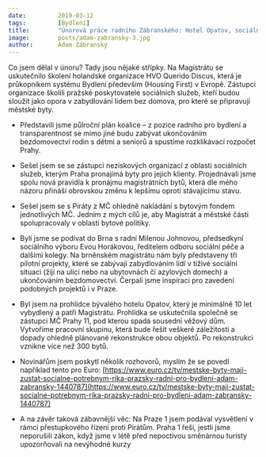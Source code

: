```yaml
---
date:         2019-03-12
tags:         [Bydlení]
title:        "Únorová práce radního Zábranského: Hotel Opatov, sociální práce, spolupráce s městskými částmi a mnoho dalšího..."
image: 	      posts/adam-zabransky-3.jpg
author:       Adam Zábranský
---
```


Co jsem dělal v únoru? Tady jsou nějaké střípky. Na Magistrátu se uskutečnilo školení holandské organizace HVO Querido Discus, která je průkopníkem systému Bydlení především (Housing First) v Evropě. Zástupci organizace školili pražské poskytovatele sociálních služeb, kteří budou sloužit jako opora v zabydlování lidem bez domova, pro které se připravují městské byty.

* Představili jsme půlroční plán koalice – z pozice radního pro bydlení a transparentnost se mimo jiné budu zabývat ukončováním bezdomovectví rodin s dětmi a seniorů a spustíme rozklikávací rozpočet Prahy.

* Sešel jsem se se zástupci neziskových organizací z oblasti sociálních služeb, kterým Praha pronajímá byty pro jejich klienty. Projednávali jsme spolu nová pravidla k pronájmu magistrátních bytů, která dle mého názoru přináší obrovskou změnu k lepšímu oproti stávajícímu stavu.

* Sešel jsem se s Piráty z MČ ohledně nakládání s bytovým fondem jednotlivých MČ. Jedním z mých cílů je, aby Magistrát a městské části spolupracovaly v oblasti bytové politiky.

* Byli jsme se podívat do Brna s radní Milenou Johnovou, předsedkyní sociálního výboru Evou Horákovou, ředitelem odboru sociální péče a dalšími kolegy. Na brněnském magistrátu nám byly představeny tři pilotní projekty, které se zabývají zabydlováním lidí v tíživé sociální situaci (žijí na ulici nebo na ubytovnách či azylových domech) a ukončováním bezdomovectví. Čerpali jsme inspiraci pro zavedení podobných projektů i v Praze.

* Byl jsem na prohlídce bývalého hotelu Opatov, který je minimálně 10 let vybydlený a patří Magistrátu. Prohlídka se uskutečnila společně se zástupci MČ Prahy 11, pod kterou spadá sousední věžový dům. Vytvoříme pracovní skupinu, která bude řešit veškeré záležitosti a dopady ohledně plánované rekonstrukce obou objektů. Po rekonstrukci vznikne více než 300 bytů.

* Novinářům jsem poskytl několik rozhovorů, myslím že se povedl například tento pro Euro: [https://www.euro.cz/tv/mestske-byty-maji-zustat-socialne-potrebnym-rika-prazsky-radni-pro-bydleni-adam-zabransky-1440787](https://www.euro.cz/tv/mestske-byty-maji-zustat-socialne-potrebnym-rika-prazsky-radni-pro-bydleni-adam-zabransky-1440787)

* A na závěr taková zábavnější věc: Na Praze 1 jsem podával vysvětlení v rámci přestupkového řízení proti Pirátům. Praha 1 řeší, jestli jsme neporušili zákon, když jsme v létě před nepoctivou směnárnou turisty upozorňovali na nevýhodné kurzy

